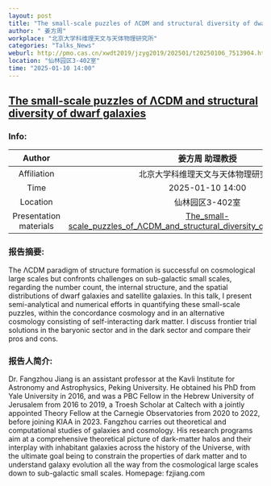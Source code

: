 ```yaml
---
layout: post
title: "The small-scale puzzles of ΛCDM and structural diversity of dwarf galaxies"
author: " 姜方周"
workplace: "北京大学科维理天文与天体物理研究所"
categories: "Talks_News"
weburl: http://pmo.cas.cn/xwdt2019/jzyg2019/202501/t20250106_7513904.html
location: "仙林园区3-402室"
time: "2025-01-10 14:00"
---
```


## [The small-scale puzzles of ΛCDM and structural diversity of dwarf galaxies](http://pmo.cas.cn/xwdt2019/jzyg2019/202501/t20250106_7513904.html)

### Info:


|Author  | 姜方周 助理教授|
|:--:|:--:|
|Affiliation|北京大学科维理天文与天体物理研究所|
|Time    | 2025-01-10 14:00 |
|Location| 仙林园区3-402室 |
|Presentation materials|[The_small-scale_puzzles_of_ΛCDM_and_structural_diversity_of_dwarf_galaxies.pptx](https://pan.cstcloud.cn/unode/stor/downloadByUrl?downloadId=1.eyJidWNrZXQiOiJkZWZhdWx0IiwibGVuIjo4NTU0Mzg4OCwic2l6ZSI6ODU1NDM4ODgsInBvcyI6MCwibmFtZSI6IjIwMjUwMTEwX1RoZV9zbWFsbF9zY2FsZV9wdXp6bGVzX29mX86bQ0RNX2FuZF9zdHJ1Y3R1cmFsX2RpdmVyc2l0eV9vZl9kd2FyZl9nYWxheGllcy5wcHR4IiwiY3RpbWUiOjE3MzY3NTE1NTAsImtleSI6IklCUC15RWdmUklSRmlfcUJjUzFMMDF1U29IUUFBQUFGR1V2USIsImFnZSI6ODY0MDB9.1747811187)|


### 报告摘要:
The ΛCDM paradigm of structure formation is successful on cosmological large scales but confronts challenges on sub-galactic small scales, regarding the number count, the internal structure, and the spatial distributions of dwarf galaxies and satellite galaxies. In this talk, I present semi-analytical and numerical efforts in quantifying these small-scale puzzles, within the concordance cosmology and in an alternative cosmology consisting of self-interacting dark matter. I discuss frontier trial solutions in the baryonic sector and in the dark sector and compare their pros and cons. 

### 报告人简介:
Dr. Fangzhou Jiang is an assistant professor at the Kavli Institute for Astronomy and Astrophysics, Peking University. He obtained his PhD from Yale University in 2016, and was a PBC Fellow in the Hebrew University of Jerusalem from 2016 to 2019, a Troesh Scholar at Caltech with a jointly appointed Theory Fellow at the Carnegie Observatories from 2020 to 2022, before joining KIAA in 2023. Fangzhou carries out theoretical and computational studies of galaxies and cosmology. His research programs aim at a comprehensive theoretical picture of dark-matter halos and their interplay with inhabitant galaxies across the history of the Universe, with the ultimate goal being to constrain the properties of dark matter and to understand galaxy evolution all the way from the cosmological large scales down to sub-galactic small scales.  Homepage: fzjiang.com

